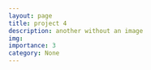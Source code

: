 ```yaml
---
layout: page
title: project 4
description: another without an image
img:
importance: 3
category: None
---
```

